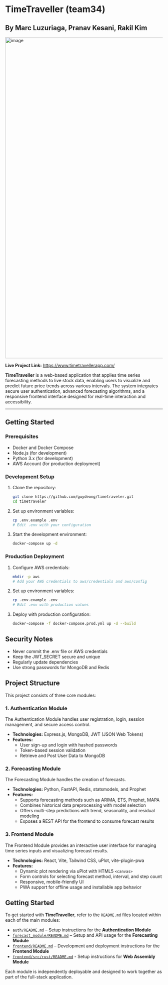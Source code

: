 # TimeTraveller (team34)

## By Marc Luzuriaga, Pranav Kesani, Rakil Kim

<img width="1917" height="1023" alt="image" src="https://github.com/user-attachments/assets/b52a3fba-4a5c-4a3a-8b4f-4b05e7a6e80c" />

**Live Project Link:** https://www.timetravellerapp.com/

**TimeTraveller** is a web-based application that applies time series forecasting methods to live stock data, enabling users to visualize and predict future price trends across various intervals. The system integrates secure user authentication, advanced forecasting algorithms, and a responsive frontend interface designed for real-time interaction and accessibility.

---

## Getting Started

### Prerequisites
- Docker and Docker Compose
- Node.js (for development)
- Python 3.x (for development)
- AWS Account (for production deployment)

### Development Setup
1. Clone the repository:
   ```bash
   git clone https://github.com/guydeong/timetraveler.git
   cd timetraveler
   ```

2. Set up environment variables:
   ```bash
   cp .env.example .env
   # Edit .env with your configuration
   ```

3. Start the development environment:
   ```bash
   docker-compose up -d
   ```

### Production Deployment
1. Configure AWS credentials:
   ```bash
   mkdir -p aws
   # Add your AWS credentials to aws/credentials and aws/config
   ```

2. Set up environment variables:
   ```bash
   cp .env.example .env
   # Edit .env with production values
   ```

3. Deploy with production configuration:
   ```bash
   docker-compose -f docker-compose.prod.yml up -d --build
   ```

## Security Notes
- Never commit the .env file or AWS credentials
- Keep the JWT_SECRET secure and unique
- Regularly update dependencies
- Use strong passwords for MongoDB and Redis

## Project Structure

This project consists of three core modules:

### 1. Authentication Module
The Authentication Module handles user registration, login, session management, and secure access control.

- **Technologies:** Express.js, MongoDB, JWT (JSON Web Tokens)
- **Features:**
  - User sign-up and login with hashed passwords
  - Token-based session validation
  - Retrieve and Post User Data to MongoDB

### 2. Forecasting Module
The Forecasting Module handles the creation of forecasts.

- **Technologies:** Python, FastAPI, Redis, statsmodels, and Prophet
- **Features:**
  - Supports forecasting methods such as ARIMA, ETS, Prophet, MAPA
  - Combines historical data preprocessing with model selection
  - Offers multi-step predictions with trend, seasonality, and residual modeling
  - Exposes a REST API for the frontend to consume forecast results

### 3. Frontend Module
The Frontend Module provides an interactive user interface for managing time series inputs and visualizing forecast results.

- **Technologies:** React, Vite, Tailwind CSS, uPlot, vite-plugin-pwa
- **Features:**
  - Dynamic plot rendering via uPlot with HTML5 `<canvas>`
  - Form controls for selecting forecast method, interval, and step count
  - Responsive, mobile-friendly UI
  - PWA support for offline usage and installable app behavior


## Getting Started

To get started with **TimeTraveller**, refer to the `README.md` files located within each of the main modules:

- [`auth/README.md`](auth/README.md) – Setup instructions for the **Authentication Module**
- [`forecast_module/README.md`](forecast_module/README.md) – Setup and API usage for the **Forecasting Module**
- [`frontend/README.md`](frontend/README.md) – Development and deployment instructions for the **Frontend Module**
- [`frontend/src/rust/README.md`](frontend/src/rust/README.md) - Setup instructions for **Web Assembly Module**

Each module is independently deployable and designed to work together as part of the full-stack application.

